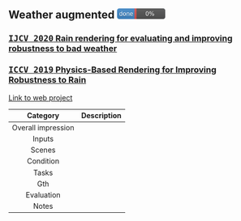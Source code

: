 <!-- CSS -->
<link rel="stylesheet" style="text/css" href="../styles.css">
<!--     -->

## Weather augmented <img src="../doc/0.png" width="95">
### [<kbd>IJCV 2020</kbd> Rain rendering for evaluating and improving robustness to bad weather](https://arxiv.org/pdf/2009.03683.pdf)
### [<kbd>ICCV 2019</kbd> Physics-Based Rendering for Improving Robustness to Rain](https://team.inria.fr/rits/files/2020/11/2019-iccv-weatheraugment.pdf)

[Link to web project](https://team.inria.fr/rits/computer-vision/weather-augment/)


| Category | Description |
| :--: | -- |
| Overall impression |  |
| Inputs |  | 
| Scenes |  |
| Condition |  | 
| Tasks |  |
| Gth |  |
| Evaluation |  |
| Notes |  |